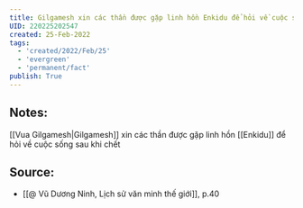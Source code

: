 ```yaml
---
title: Gilgamesh xin các thần được gặp linh hồn Enkidu để hỏi về cuộc sống sau khi chết
UID: 220225202547
created: 25-Feb-2022
tags:
  - 'created/2022/Feb/25'
  - 'evergreen'
  - 'permanent/fact'
publish: True
---
```

## Notes:
[[Vua Gilgamesh|Gilgamesh]] xin các thần được gặp linh hồn [[Enkidu]] để hỏi về cuộc sống sau khi chết

## Source:
- [[@ Vũ Dương Ninh, Lịch sử văn minh thế giới]], p.40




